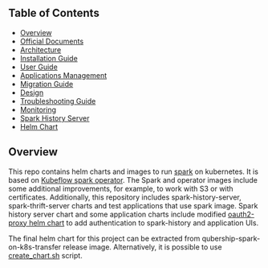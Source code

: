 ## Table of Contents

* [Overview](#overview)
* [Official Documents](#official-documents)
* [Architecture](/docs/public/architecture.md)
* [Installation Guide](/docs/public/installation.md)
* [User Guide](/docs/public/user-guide.md)
* [Applications Management](/docs/public/applications-management.md)  
* [Migration Guide](/docs/public/migration-guide.md)
* [Design](https://github.com/GoogleCloudPlatform/spark-on-k8s-operator/blob/spark-operator-chart-1.0.4/docs/design.md)
* [Troubleshooting Guide](/docs/public/troubleshooting-guide.md)
* [Monitoring](/docs/public/monitoring.md)
* [Spark History Server](/docs/public/spark-history-server.md)
* [Helm Chart](#helm-chart)

## Overview

This repo contains helm charts and images to run [spark](https://spark.apache.org/) on kubernetes. It is based on [Kubeflow spark operator](https://github.com/kubeflow/spark-operator). The Spark and operator images include some additional improvements, for example, to work with S3 or with certificates. Additionally, this repository includes spark-history-server, spark-thrift-server charts and test applications that use spark image. Spark history server chart and some application charts include modified [oauth2-proxy helm chart](https://github.com/oauth2-proxy/manifests) to add authentication to spark-history and application UIs.

The final helm chart for this project can be extracted from qubership-spark-on-k8s-transfer release image. Alternatively, it is possible to use [create_chart.sh](create_chart.sh) script.